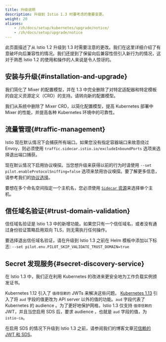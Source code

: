 ```yaml
---
title: 升级说明
description: 升级到 Istio 1.3 时要考虑的重要变更。
weight: 20
aliases:
    - /zh/docs/setup/kubernetes/upgrade/notice/
    - /zh/docs/setup/upgrade/notice
---
```


此页面描述了从 Istio 1.2 升级到 1.3 时需要注意的更改。我们在这里详细介绍了有意破坏向后兼容性的情况。我们还提到了保留向后兼容性但引入新行为的情况，这对于熟悉 Istio 1.2 的使用和操作的人来说是令人惊讶的。

## 安装与升级{#installation-and-upgrade}

我们简化了 Mixer 的配置模型，并在 1.3 中完全删除了对特定适配器和特定模板的自定义资源定义（CRD）的支持。请转向新的配置模型。

我们从系统中删除了 Mixer CRD，以简化配置模型，提高 Kubernetes 部署中 Mixer 的性能，并提高各种 Kubernetes 环境中的可靠性。

## 流量管理{#traffic-management}

Istio 现在默认情况下会捕获所有端口。如果您没有指定容器端口来故意绕过 Envoy，则必须使用 `traffic.sidecar.istio.io/excludeInboundPorts` 选项来选择退出端口捕获。

现在默认情况下启用协议嗅探。当您想升级来获得以前的行为时请使用 `--set pilot.enableProtocolSniffing=false` 选项来禁用协议嗅探。要了解更多信息，请参考我们的[协议选择](/zh/docs/ops/configuration/traffic-management/protocol-selection/)。

要想在多个命名空间指定一个主机名，您必须使用 [`Sidecar` 资源](/zh/docs/reference/config/networking/sidecar/)来选择单个主机。

## 信任域名验证{#trust-domain-validation}

信任域名验证是 Istio 1.3 中的新增功能。如果您只有一个信任域名，或者没有通过身份验证策略启用双向 TLS，则无需执行任何操作。

要选择退出信任域名验证，请在升级到 Istio 1.3 之前在 Helm 模板中添加以下标志:
`--set pilot.env.PILOT_SKIP_VALIDATE_TRUST_DOMAIN=true`

## Secret 发现服务{#secret-discovery-service}

在 Istio 1.3 中，我们正在利用 Kubernetes 的改进来更安全地为工作负载实例颁发证书。

Kubernetes 1.12 引入了 `值得信赖的` JWTs 来解决这些问题。
[Kubernetes 1.13](https://github.com/kubernetes/kubernetes/blob/master/CHANGELOG/CHANGELOG-1.13.md) 引入了将 `aud` 字段的值更改为 API server 以外的值的功能。`aud` 字段代表了 Kubernetes 的 audience 。为了更好地保护网格，Istio 1.3 仅支持 `值得信赖的` JWT，并且当您启用 SDS 后，要求 audience ，也就是 `aud` 字段的值，为 `istio-ca`。

在启用 SDS 的情况下升级到 Istio 1.3 之前，请参阅我们的博客文章[可信赖的 JWT 和 SDS](/zh/blog/2019/trustworthy-jwt-sds/)。

